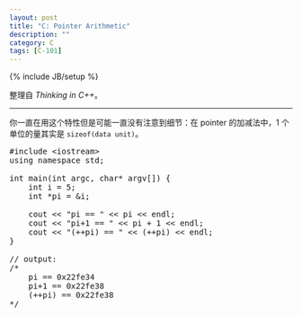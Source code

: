 ```yaml
---
layout: post
title: "C: Pointer Arithmetic"
description: ""
category: C
tags: [C-101]
---
```

{% include JB/setup %}

整理自 _Thinking in C++_。

-----

你一直在用这个特性但是可能一直没有注意到细节：在 pointer 的加减法中，1 个单位的量其实是 `sizeof(data unit)`。

<pre class="prettyprint linenums">
#include &lt;iostream&gt;
using namespace std;

int main(int argc, char* argv[]) {
	int i = 5;
	int *pi = &i;
	
	cout &lt;&lt; "pi == " &lt;&lt; pi &lt;&lt; endl; 
	cout &lt;&lt; "pi+1 == " &lt;&lt; pi + 1 &lt;&lt; endl; 
	cout &lt;&lt; "(++pi) == " &lt;&lt; (++pi) &lt;&lt; endl;
}

// output:
/* 
	pi == 0x22fe34
	pi+1 == 0x22fe38
	(++pi) == 0x22fe38
*/
</pre>
